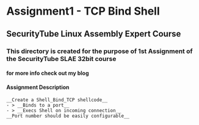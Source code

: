 
# Assignment1 - TCP Bind Shell

## SecurityTube Linux Assembly Expert Course

### This directory is created for the purpose of 1st Assignment of the SecurityTube SLAE 32bit course

#### for more info check out my blog 

#### Assignment Description

~~~~~~~~~~~~~~~~~~~~~~~~~~~~~~~~~~~~~~~~~~~~~~~~~~~~~~~~~~~~
__Create a Shell_Bind_TCP shellcode__
- > __Binds to a port__
- > __Execs Shell on incoming connection__
__Port number should be easily configurable__
~~~~~~~~~~~~~~~~~~~~~~~~~~~~~~~~~~~~~~~~~~~~~~~~~~~~~~~~~~~~
